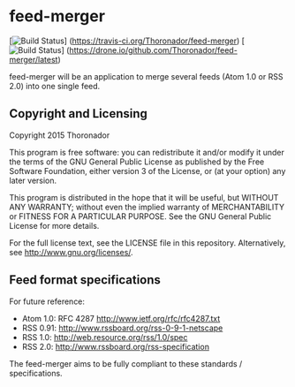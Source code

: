 # feed-merger

[![Build Status](https://travis-ci.org/Thoronador/feed-merger.svg?branch=master)]
(https://travis-ci.org/Thoronador/feed-merger)
[![Build Status](https://drone.io/github.com/Thoronador/feed-merger/status.png)]
(https://drone.io/github.com/Thoronador/feed-merger/latest)

feed-merger will be an application to merge several feeds (Atom 1.0 or RSS 2.0)
into one single feed.

## Copyright and Licensing

Copyright 2015 Thoronador

This program is free software: you can redistribute it and/or modify
it under the terms of the GNU General Public License as published by
the Free Software Foundation, either version 3 of the License, or
(at your option) any later version.

This program is distributed in the hope that it will be useful,
but WITHOUT ANY WARRANTY; without even the implied warranty of
MERCHANTABILITY or FITNESS FOR A PARTICULAR PURPOSE.  See the
GNU General Public License for more details.

For the full license text, see the LICENSE file in this repository.
Alternatively, see <http://www.gnu.org/licenses/>.

## Feed format specifications

For future reference:

* Atom 1.0: RFC 4287 <http://www.ietf.org/rfc/rfc4287.txt>
* RSS 0.91: <http://www.rssboard.org/rss-0-9-1-netscape>
* RSS 1.0: <http://web.resource.org/rss/1.0/spec>
* RSS 2.0: <http://www.rssboard.org/rss-specification>

The feed-merger aims to be fully compliant to these standards / specifications.
